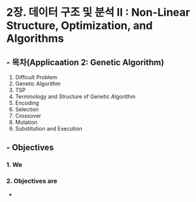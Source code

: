 # 2장. 데이터 구조 및 분석 II : Non-Linear Structure, Optimization, and Algorithms

## - 목차(Applicaation 2: Genetic Algorithm)
1. Difficult Problem
2. Genetic Algorithm
3. TSP
4. Terminology and Structure of Genetic Algorithm
5. Encoding
6. Selection
7. Crossover
8. Mutation
9. Substitution and Execution

## - Objectives
### 1. We 
### 2. Objectives are
* 
